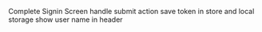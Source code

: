 Complete Signin Screen
handle submit action
save token in store and local storage
show user name in header
